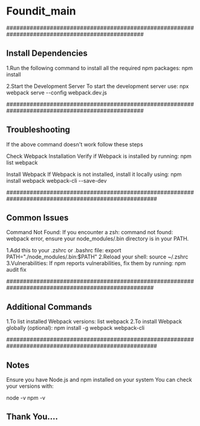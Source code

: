 # Foundit_main
#################################################################################################

## Install Dependencies
1.Run the following command to install all the required npm packages: npm install

2.Start the Development Server
To start the development server use: npx webpack serve --config webpack.dev.js

#################################################################################################

## Troubleshooting
If the above command doesn't work follow these steps

Check Webpack Installation
Verify if Webpack is installed by running: npm list webpack

Install Webpack
If Webpack is not installed, install it locally using: npm install webpack webpack-cli --save-dev

#####################################################################################################

## Common Issues
Command Not Found: If you encounter a zsh: command not found: webpack error, ensure your node_modules/.bin directory is in your PATH.

1.Add this to your .zshrc or .bashrc file: export PATH="./node_modules/.bin:$PATH"
2.Reload your shell: source ~/.zshrc
3.Vulnerabilities: If npm reports vulnerabilities, fix them by running: npm audit fix

####################################################################################################

## Additional Commands
1.To list installed Webpack versions: list webpack
2.To install Webpack globally (optional): npm install -g webpack webpack-cli

#####################################################################################################
## Notes
Ensure you have Node.js and npm installed on your system You can check your versions with:

node -v
npm -v


## Thank You....
